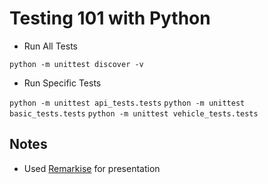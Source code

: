 # Testing 101 with Python

* Run All Tests

`python -m unittest discover -v`

* Run Specific Tests

`python -m unittest api_tests.tests`
`python -m unittest basic_tests.tests`
`python -m unittest vehicle_tests.tests`

## Notes

* Used [Remarkise](https://remarkjs.com/remarkise) for presentation
